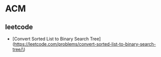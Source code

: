 # ACM

## leetcode

* \[Convert Sorted List to Binary Search Tree\]\(https://leetcode.com/problems/convert-sorted-list-to-binary-search-tree/\)



